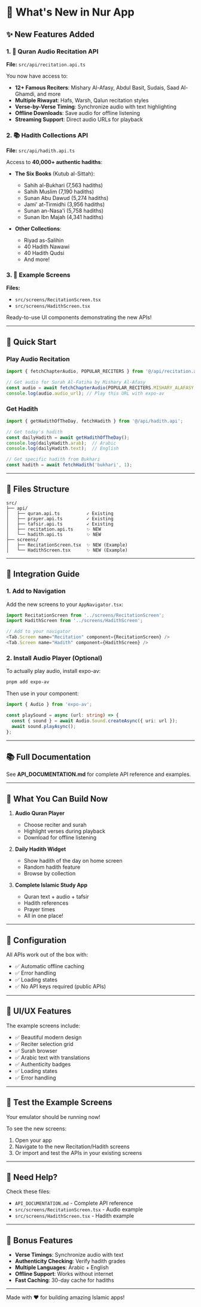 # 🎉 What's New in Nur App

## ✨ New Features Added

### 1. 🎵 Quran Audio Recitation API
**File:** `src/api/recitation.api.ts`

You now have access to:
- **12+ Famous Reciters**: Mishary Al-Afasy, Abdul Basit, Sudais, Saad Al-Ghamdi, and more
- **Multiple Riwayat**: Hafs, Warsh, Qalun recitation styles
- **Verse-by-Verse Timing**: Synchronize audio with text highlighting
- **Offline Downloads**: Save audio for offline listening
- **Streaming Support**: Direct audio URLs for playback

### 2. 📚 Hadith Collections API
**File:** `src/api/hadith.api.ts`

Access to **40,000+ authentic hadiths**:
- **The Six Books** (Kutub al-Sittah):
  - Sahih al-Bukhari (7,563 hadiths)
  - Sahih Muslim (7,190 hadiths)
  - Sunan Abu Dawud (5,274 hadiths)
  - Jami' at-Tirmidhi (3,956 hadiths)
  - Sunan an-Nasa'i (5,758 hadiths)
  - Sunan Ibn Majah (4,341 hadiths)

- **Other Collections**:
  - Riyad as-Salihin
  - 40 Hadith Nawawi
  - 40 Hadith Qudsi
  - And more!

### 3. 📱 Example Screens
**Files:** 
- `src/screens/RecitationScreen.tsx`
- `src/screens/HadithScreen.tsx`

Ready-to-use UI components demonstrating the new APIs!

---

## 🚀 Quick Start

### Play Audio Recitation
```typescript
import { fetchChapterAudio, POPULAR_RECITERS } from '@/api/recitation.api';

// Get audio for Surah Al-Fatiha by Mishary Al-Afasy
const audio = await fetchChapterAudio(POPULAR_RECITERS.MISHARY_ALAFASY, 1);
console.log(audio.audio_url); // Play this URL with expo-av
```

### Get Hadith
```typescript
import { getHadithOfTheDay, fetchHadith } from '@/api/hadith.api';

// Get today's hadith
const dailyHadith = await getHadithOfTheDay();
console.log(dailyHadith.arab);  // Arabic
console.log(dailyHadith.text);  // English

// Get specific hadith from Bukhari
const hadith = await fetchHadith('bukhari', 1);
```

---

## 📂 Files Structure

```
src/
├── api/
│   ├── quran.api.ts          ✓ Existing
│   ├── prayer.api.ts         ✓ Existing
│   ├── tafsir.api.ts         ✓ Existing
│   ├── recitation.api.ts     ✨ NEW
│   └── hadith.api.ts         ✨ NEW
├── screens/
│   ├── RecitationScreen.tsx  ✨ NEW (Example)
│   └── HadithScreen.tsx      ✨ NEW (Example)
```

---

## 🎯 Integration Guide

### 1. Add to Navigation
Add the new screens to your `AppNavigator.tsx`:

```typescript
import RecitationScreen from '../screens/RecitationScreen';
import HadithScreen from '../screens/HadithScreen';

// Add to your navigator
<Tab.Screen name="Recitation" component={RecitationScreen} />
<Tab.Screen name="Hadith" component={HadithScreen} />
```

### 2. Install Audio Player (Optional)
To actually play audio, install expo-av:

```bash
pnpm add expo-av
```

Then use in your component:
```typescript
import { Audio } from 'expo-av';

const playSound = async (url: string) => {
  const { sound } = await Audio.Sound.createAsync({ uri: url });
  await sound.playAsync();
};
```

---

## 📚 Full Documentation
See **API_DOCUMENTATION.md** for complete API reference and examples.

---

## 🌟 What You Can Build Now

1. **Audio Quran Player**
   - Choose reciter and surah
   - Highlight verses during playback
   - Download for offline listening

2. **Daily Hadith Widget**
   - Show hadith of the day on home screen
   - Random hadith feature
   - Browse by collection

3. **Complete Islamic Study App**
   - Quran text + audio + tafsir
   - Hadith references
   - Prayer times
   - All in one place!

---

## 🔧 Configuration

All APIs work out of the box with:
- ✅ Automatic offline caching
- ✅ Error handling
- ✅ Loading states
- ✅ No API keys required (public APIs)

---

## 🎨 UI/UX Features

The example screens include:
- ✅ Beautiful modern design
- ✅ Reciter selection grid
- ✅ Surah browser
- ✅ Arabic text with translations
- ✅ Authenticity badges
- ✅ Loading states
- ✅ Error handling

---

## 📱 Test the Example Screens

Your emulator should be running now! 

To see the new screens:
1. Open your app
2. Navigate to the new Recitation/Hadith screens
3. Or import and test the APIs in your existing screens

---

## 🤝 Need Help?

Check these files:
- `API_DOCUMENTATION.md` - Complete API reference
- `src/screens/RecitationScreen.tsx` - Audio example
- `src/screens/HadithScreen.tsx` - Hadith example

---

## 🎁 Bonus Features

- **Verse Timings**: Synchronize audio with text
- **Authenticity Checking**: Verify hadith grades
- **Multiple Languages**: Arabic + English
- **Offline Support**: Works without internet
- **Fast Caching**: 30-day cache for hadiths

---

Made with ❤️ for building amazing Islamic apps!

